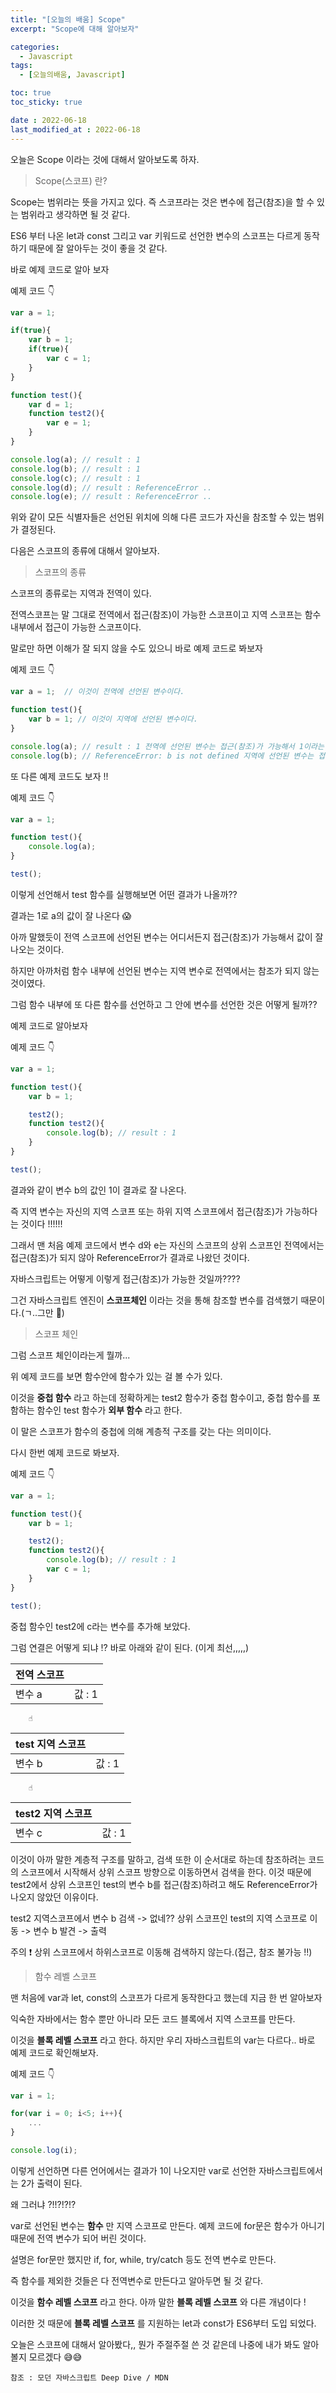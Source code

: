 ```yaml
---
title: "[오늘의 배움] Scope"
excerpt: "Scope에 대해 알아보자"

categories:
  - Javascript
tags:
  - [오늘의배움, Javascript]

toc: true
toc_sticky: true

date : 2022-06-18
last_modified_at : 2022-06-18
---
```


오늘은 Scope 이라는 것에 대해서 알아보도록 하자.

> Scope(스코프) 란?

Scope는 범위라는 뜻을 가지고 있다. 즉 스코프라는 것은 변수에 접근(참조)을 할 수 있는 범위라고 생각하면 될 것 같다.

ES6 부터 나온 let과 const 그리고 var 키워드로 선언한 변수의 스코프는 다르게 동작하기 때문에 잘 알아두는 것이 좋을 것 같다.

바로 예제 코드로 알아 보자

예제 코드 👇

```javascript
var a = 1;

if(true){
    var b = 1;
    if(true){
        var c = 1;
    }
}

function test(){
    var d = 1;
    function test2(){
        var e = 1;
    }
}

console.log(a); // result : 1
console.log(b); // result : 1
console.log(c); // result : 1
console.log(d); // result : ReferenceError .. 
console.log(e); // result : ReferenceError ..
```

위와 같이 모든 식별자들은 선언된 위치에 의해 다른 코드가 자신을 참조할 수 있는 범위가 결정된다.

다음은 스코프의 종류에 대해서 알아보자.

> 스코프의 종류

스코프의 종류로는 지역과 전역이 있다.

전역스코프는 말 그대로 전역에서 접근(참조)이 가능한 스코프이고 지역 스코프는 함수 내부에서 접근이 가능한 스코프이다.

말로만 하면 이해가 잘 되지 않을 수도 있으니 바로 예제 코드로 봐보자

예제 코드 👇

```javascript
var a = 1;  // 이것이 전역에 선언된 변수이다.

function test(){
    var b = 1; // 이것이 지역에 선언된 변수이다.
}

console.log(a); // result : 1 전역에 선언된 변수는 접근(참조)가 가능해서 1이라는 결과가 잘 나온다.
console.log(b); // ReferenceError: b is not defined 지역에 선언된 변수는 접근(참조)이 불가능 해서 에러가 뜬다 !!
```

또 다른 예제 코드도 보자 !!

예제 코드 👇

```javascript
var a = 1;

function test(){
    console.log(a); 
}

test();
```

이렇게 선언해서 test 함수를 실행해보면 어떤 결과가 나올까??

결과는 1로 a의 값이 잘 나온다 😱

아까 말했듯이 전역 스코프에 선언된 변수는 어디서든지 접근(참조)가 가능해서 값이 잘 나오는 것이다.

하지만 아까처럼 함수 내부에 선언된 변수는 지역 변수로 전역에서는 참조가 되지 않는 것이였다.

그럼 함수 내부에 또 다른 함수를 선언하고 그 안에 변수를 선언한 것은 어떻게 될까??

예제 코드로 알아보자

예제 코드 👇

```javascript
var a = 1;

function test(){
    var b = 1;

    test2();
    function test2(){
        console.log(b); // result : 1
    }
}

test();
```

결과와 같이 변수 b의 값인 1이 결과로 잘 나온다.

즉 지역 변수는 자신의 지역 스코프 또는 하위 지역 스코프에서 접근(참조)가 가능하다는 것이다 !!!!!!

그래서 맨 처음 예제 코드에서 변수 d와 e는 자신의 스코프의 상위 스코프인 전역에서는 접근(참조)가 되지 않아 ReferenceError가 결과로 나왔던 것이다.

자바스크립트는 어떻게 이렇게 접근(참조)가 가능한 것일까????

그건 자바스크립트 엔진이 __스코프체인__ 이라는 것을 통해 참조할 변수를 검색했기 때문이다.(ㄱ..그만 🤮)

> 스코프 체인

그럼 스코프 체인이라는게 뭘까...

위 예제 코드를 보면 함수안에 함수가 있는 걸 볼 수가 있다.

이것을 __중첩 함수__ 라고 하는데 정확하게는 test2 함수가 중첩 함수이고, 중첩 함수를 포함하는 함수인 test 함수가 __외부 함수__ 라고 한다.

이 말은 스코프가 함수의 중첩에 의해 계층적 구조를 갖는 다는 의미이다.

다시 한번 예제 코드로 봐보자.

예제 코드 👇

```javascript
var a = 1;

function test(){
    var b = 1;

    test2();
    function test2(){
        console.log(b); // result : 1
        var c = 1;
    }
}

test();
```

중첩 함수인 test2에 c라는 변수를 추가해 보았다.

그럼 연결은 어떻게 되냐 !? 바로 아래와 같이 된다. (이게 최선,,,,,)

|전역 스코프||
|------|---|
|변수 a | 값 : 1|

        ☝

|test 지역 스코프||
|------|---|
|변수 b | 값 : 1|

        ☝

|test2 지역 스코프||
|------|---|
|변수 c | 값 : 1|

이것이 아까 말한 계층적 구조를 말하고, 검색 또한 이 순서대로 하는데 참조하려는 코드의 스코프에서 시작해서 상위 스코프 방향으로 이동하면서 검색을 한다. 이것 때문에 test2에서 상위 스코프인 test의 변수 b를 접근(참조)하려고 해도 ReferenceError가 나오지 않았던 이유이다.

test2 지역스코프에서 변수 b 검색 -> 없네?? 상위 스코프인 test의 지역 스코프로 이동 -> 변수 b 발견 -> 출력

주의 ❗ 상위 스코프에서 하위스코프로 이동해 검색하지 않는다.(접근, 참조 불가능 !!)

> 함수 레벨 스코프

맨 처음에 var과 let, const의 스코프가 다르게 동작한다고 했는데 지금 한 번 알아보자

익숙한 자바에서는 함수 뿐만 아니라 모든 코드 블록에서 지역 스코프를 만든다.

이것을 __블록 레벨 스코프__ 라고 한다. 하지만 우리 자바스크립트의 var는 다르다.. 바로 예제 코드로 확인해보자.

예제 코드 👇

```javascript
var i = 1;

for(var i = 0; i<5; i++){
    ...
}

console.log(i);
```

이렇게 선언하면 다른 언어에서는 결과가 1이 나오지만 var로 선언한 자바스크립트에서는 2가 출력이 된다.

왜 그러냐 ?!!?!?!? 

var로 선언된 변수는 __함수__ 만 지역 스코프로 만든다. 예제 코드에 for문은 함수가 아니기 때문에 전역 변수가 되어 버린 것이다. 

설명은 for문만 했지만 if, for, while, try/catch 등도 전역 변수로 만든다.

즉 함수를 제외한 것들은 다 전역변수로 만든다고 알아두면 될 것 같다.

이것을 __함수 레벨 스코프__ 라고 한다. 아까 말한 __블록 레벨 스코프__ 와 다른 개념이다 !

이러한 것 때문에 __블록 레벨 스코프__ 를 지원하는 let과 const가 ES6부터 도입 되었다.

오늘은 스코프에 대해서 알아봤다,, 뭔가 주절주절 쓴 것 같은데 나중에 내가 봐도 알아볼지 모르겠다 😅😅

```참조 : 모던 자바스크립트 Deep Dive / MDN```


